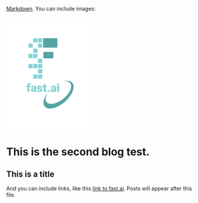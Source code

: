  [Markdown](https://guides.github.com/features/mastering-markdown/). You can include images:

![Image of fast.ai logo](images/logo.png)

# This is the second blog test.

## This is a title

And you can include links, like this [link to fast.ai](https://www.fast.ai). Posts will appear after this file. 
